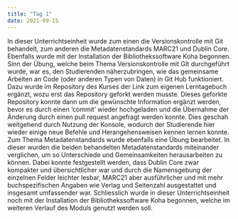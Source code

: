 ```yaml
---
title: "Tag 1"
date: 2021-09-15
---
```


In dieser Unterrichtseinheit wurde zum einen die Versionskontrolle mit Git behandelt, zum anderen die Metadatenstandards MARC21 und Dublin Core. Ebenfalls wurde mit der Installation der Bibliothekssoftware Koha begonnen. 
Sinn der Übung, welche beim Thema Versionskontrolle mit GIt durchgeführt wurde, war es, den Studierenden näherzubringen, wie das gemeinsame Arbeiten an Code (oder anderen Typen von Daten) in Git Hub funktioniert. Dazu wurde im Repository des Kurses der Link zum eigenen Lerntagebuch ergänzt, wozu erst das Repository geforkt werden musste. Dieses geforkte Repository konnte dann um die gewünschte Information ergänzt werden, bevor es durch einen ‘commit’ wieder hochgeladen und die Übernahme der Änderung durch einen pull request angefragt werden konnte. Dies geschah weitgehend durch Nutzung der Konsole, wodurch der Studierende hier wieder einige neue Befehle und Herangehensweisen kennen lernen konnte. 
Zum Thema Metadatenstandards wurde ebenfalls eine Übung bearbeitet. In dieser wurden die beiden behandelten Metadatenstandards miteinander verglichen, um so Unterschiede und Gemeinsamkeiten herausarbeiten zu können. Dabei konnte festgestellt werden, dass Dublin Core zwar kompakter und übersichtlicher war und durch die Namensgebung der einzelnen Felder leichter lesbar, MARC21 aber ausführlicher und mit mehr buchspezifischen Angaben wie Verlag und Seitenzahl ausgestattet und insgesamt umfassender war. 
Schliesslich wurde in dieser Unterrichtseinheit noch mit der Installation der Bibliothekssoftware Koha begonnen, welche im weiteren Verlauf des Moduls genutzt werden soll.
